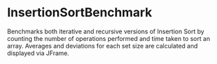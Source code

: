# InsertionSortBenchmark
Benchmarks both iterative and recursive versions of Insertion Sort by counting the number of operations performed and time taken to sort an array.  Averages and deviations for each set size are calculated and displayed via JFrame.
